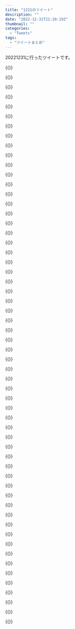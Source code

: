 ```yaml
---
title: "1231のツイート"
description: ""
date: "2022-12-31T21:20:19Z"
thumbnail: ""
categories:
  - "Tweets"
tags:
  - "ツイートまとめ"
---
```

20221231に行ったツイートです。
<!--more-->
{{<tweetlike text="更新 20221230のツイートまとめ https://t.co/0KL06cz2Ci 790　December 31, 2022 at 06:20AM" screenname="jme/k.h (@JME_KH)" url="https://twitter.com/JME_KH/status/1608936201209217025?ref_src=twsrc%5Etfw" date="December 30 2022">}}

{{<tweetlike text="箱庭えくすぷろーらーで何かあったのか\n何かというか全体的に問題なんだろうけど。\nすごい健全なゲームではないけどなかったことにされるほどか" screenname="jme/k.h (@JME_KH)" url="https://twitter.com/JME_KH/status/1608974176353910786?ref_src=twsrc%5Etfw" date="December 30 2022">}}

{{<tweetlike text="偏頭痛\n右目奥" screenname="jme/k.h (@JME_KH)" url="https://twitter.com/JME_KH/status/1609083462027472897?ref_src=twsrc%5Etfw" date="December 31 2022">}}

{{<tweetlike text="PCケースの全面の電源スイッチが多分死にかけてるか？" screenname="jme/k.h (@JME_KH)" url="https://twitter.com/JME_KH/status/1609090711554764802?ref_src=twsrc%5Etfw" date="December 31 2022">}}

{{<tweetlike text="頭痛、そうでもなかったな。そっちの方が珍し目で何かあれだけど" screenname="jme/k.h (@JME_KH)" url="https://twitter.com/JME_KH/status/1609115077722112000?ref_src=twsrc%5Etfw" date="December 31 2022">}}

{{<tweetlike text="おお、Xシリーズ、ラストはあれだったのか。\nそうなると3シリーズに出てるのか\nただの被害者くらいに思って読み流してるからそこだけは読み直しておくか" screenname="jme/k.h (@JME_KH)" url="https://twitter.com/JME_KH/status/1609128440904712194?ref_src=twsrc%5Etfw" date="December 31 2022">}}

{{<tweetlike text="https://t.co/y0IFLGeANF\n今年はどうしてもクッキークリッカーが全部持ってくな" screenname="jme/k.h (@JME_KH)" url="https://twitter.com/JME_KH/status/1609135242438377474?ref_src=twsrc%5Etfw" date="December 31 2022">}}

{{<tweetlike text="Gシリーズはまだ完結してないか" screenname="jme/k.h (@JME_KH)" url="https://twitter.com/JME_KH/status/1609146186270937090?ref_src=twsrc%5Etfw" date="December 31 2022">}}

{{<tweetlike text="そして合本版には途中までしか入ってないから残りを忘れないうちに買う" screenname="jme/k.h (@JME_KH)" url="https://twitter.com/JME_KH/status/1609146386293075970?ref_src=twsrc%5Etfw" date="December 31 2022">}}

{{<tweetlike text="いや、今は40%還元だから今回じゃなくていいな" screenname="jme/k.h (@JME_KH)" url="https://twitter.com/JME_KH/status/1609148747304534018?ref_src=twsrc%5Etfw" date="December 31 2022">}}

{{<tweetlike text="エメ" screenname="jme/k.h (@JME_KH)" url="https://twitter.com/JME_KH/status/1609153161645916161?ref_src=twsrc%5Etfw" date="December 31 2022">}}

{{<tweetlike text="HFの舞台挨拶の中継で見たくらいか" screenname="jme/k.h (@JME_KH)" url="https://twitter.com/JME_KH/status/1609153630392975361?ref_src=twsrc%5Etfw" date="December 31 2022">}}

{{<tweetlike text="お、バトンタッチ" screenname="jme/k.h (@JME_KH)" url="https://twitter.com/JME_KH/status/1609155719055695874?ref_src=twsrc%5Etfw" date="December 31 2022">}}

{{<tweetlike text="スーパーヒーロータイム" screenname="jme/k.h (@JME_KH)" url="https://twitter.com/JME_KH/status/1609156058605408257?ref_src=twsrc%5Etfw" date="December 31 2022">}}

{{<tweetlike text="麦わら帽子を見せつけてく" screenname="jme/k.h (@JME_KH)" url="https://twitter.com/JME_KH/status/1609158155354898434?ref_src=twsrc%5Etfw" date="December 31 2022">}}

{{<tweetlike text="ルッチ、大変そうだな" screenname="jme/k.h (@JME_KH)" url="https://twitter.com/JME_KH/status/1609158261756006402?ref_src=twsrc%5Etfw" date="December 31 2022">}}

{{<tweetlike text="ホットサマーマーサ" screenname="jme/k.h (@JME_KH)" url="https://twitter.com/JME_KH/status/1609162988539478017?ref_src=twsrc%5Etfw" date="December 31 2022">}}

{{<tweetlike text="消えたりしたところ見るとウタワールドから一時的に実体化みたいな方法かそもそも幽霊か\n前者にしても実の効果が残ってるわけだからウタウタはだいぶ特殊な実になるのか?" screenname="jme/k.h (@JME_KH)" url="https://twitter.com/JME_KH/status/1609164719348412419?ref_src=twsrc%5Etfw" date="December 31 2022">}}

{{<tweetlike text="トットムジカ聞いておくか" screenname="jme/k.h (@JME_KH)" url="https://twitter.com/JME_KH/status/1609170505759854595?ref_src=twsrc%5Etfw" date="December 31 2022">}}

{{<tweetlike text="初手敗北" screenname="jme/k.h (@JME_KH)" url="https://twitter.com/JME_KH/status/1609173209882193920?ref_src=twsrc%5Etfw" date="December 31 2022">}}

{{<tweetlike text="ティーネ" screenname="jme/k.h (@JME_KH)" url="https://twitter.com/JME_KH/status/1609174126559887360?ref_src=twsrc%5Etfw" date="December 31 2022">}}

{{<tweetlike text="デュマ" screenname="jme/k.h (@JME_KH)" url="https://twitter.com/JME_KH/status/1609174489107148801?ref_src=twsrc%5Etfw" date="December 31 2022">}}

{{<tweetlike text="フランチェスカ" screenname="jme/k.h (@JME_KH)" url="https://twitter.com/JME_KH/status/1609174548154552320?ref_src=twsrc%5Etfw" date="December 31 2022">}}

{{<tweetlike text="ガス会社" screenname="jme/k.h (@JME_KH)" url="https://twitter.com/JME_KH/status/1609174677632745472?ref_src=twsrc%5Etfw" date="December 31 2022">}}

{{<tweetlike text="アヤカ" screenname="jme/k.h (@JME_KH)" url="https://twitter.com/JME_KH/status/1609174828736741381?ref_src=twsrc%5Etfw" date="December 31 2022">}}

{{<tweetlike text="プロトと声優は同じか\n何なんだろうな" screenname="jme/k.h (@JME_KH)" url="https://twitter.com/JME_KH/status/1609174953475334144?ref_src=twsrc%5Etfw" date="December 31 2022">}}

{{<tweetlike text="福袋何回すか決めてないな\nまあ、年始の方回してから考えてもいいか" screenname="jme/k.h (@JME_KH)" url="https://twitter.com/JME_KH/status/1609175528812220416?ref_src=twsrc%5Etfw" date="December 31 2022">}}

{{<tweetlike text="Xシリーズ、割と気持ちよく終わったから年越し前としては悪くなかったな" screenname="jme/k.h (@JME_KH)" url="https://twitter.com/JME_KH/status/1609176106824867841?ref_src=twsrc%5Etfw" date="December 31 2022">}}

{{<tweetlike text="全体バーサーカーでいいか" screenname="jme/k.h (@JME_KH)" url="https://twitter.com/JME_KH/status/1609177467528380417?ref_src=twsrc%5Etfw" date="December 31 2022">}}

{{<tweetlike text="元エイプリルフーネタ" screenname="jme/k.h (@JME_KH)" url="https://twitter.com/JME_KH/status/1609178279348699136?ref_src=twsrc%5Etfw" date="December 31 2022">}}

{{<tweetlike text="ちょっともう誰が何なのか覚えてないからな" screenname="jme/k.h (@JME_KH)" url="https://twitter.com/JME_KH/status/1609178562241921024?ref_src=twsrc%5Etfw" date="December 31 2022">}}

{{<tweetlike text="胡乱なる" screenname="jme/k.h (@JME_KH)" url="https://twitter.com/JME_KH/status/1609178725509103628?ref_src=twsrc%5Etfw" date="December 31 2022">}}

{{<tweetlike text="まほよ！" screenname="jme/k.h (@JME_KH)" url="https://twitter.com/JME_KH/status/1609178959341826049?ref_src=twsrc%5Etfw" date="December 31 2022">}}

{{<tweetlike text="妹思いの姉" screenname="jme/k.h (@JME_KH)" url="https://twitter.com/JME_KH/status/1609179526688378880?ref_src=twsrc%5Etfw" date="December 31 2022">}}

{{<tweetlike text="ギャグ的な顔好きなんだよな。7章の所長とか" screenname="jme/k.h (@JME_KH)" url="https://twitter.com/JME_KH/status/1609180532818026496?ref_src=twsrc%5Etfw" date="December 31 2022">}}

{{<tweetlike text="メイ・リデル・アーシェロットの出番はいつになるだろうな\nエルメロイの方に出て来ちゃう可能性もあるけど" screenname="jme/k.h (@JME_KH)" url="https://twitter.com/JME_KH/status/1609181387977891841?ref_src=twsrc%5Etfw" date="December 31 2022">}}

{{<tweetlike text="流石にこの面子だと見に行かないわけにはいけないか" screenname="jme/k.h (@JME_KH)" url="https://twitter.com/JME_KH/status/1609182201148571649?ref_src=twsrc%5Etfw" date="December 31 2022">}}

{{<tweetlike text="一人芝居" screenname="jme/k.h (@JME_KH)" url="https://twitter.com/JME_KH/status/1609182398171983873?ref_src=twsrc%5Etfw" date="December 31 2022">}}

{{<tweetlike text="色々意味が乗ったグランド" screenname="jme/k.h (@JME_KH)" url="https://twitter.com/JME_KH/status/1609182771469074432?ref_src=twsrc%5Etfw" date="December 31 2022">}}

{{<tweetlike text="PoE， オーブ使って好みの４リンク作れたからまあ成長してる" screenname="jme/k.h (@JME_KH)" url="https://twitter.com/JME_KH/status/1609185579282874368?ref_src=twsrc%5Etfw" date="December 31 2022">}}

{{<tweetlike text="分からない" screenname="jme/k.h (@JME_KH)" url="https://twitter.com/JME_KH/status/1609187704486637568?ref_src=twsrc%5Etfw" date="December 31 2022">}}

{{<tweetlike text="ただの宝具映像が面白いのずるいな" screenname="jme/k.h (@JME_KH)" url="https://twitter.com/JME_KH/status/1609188225922519040?ref_src=twsrc%5Etfw" date="December 31 2022">}}

{{<tweetlike text="ウルトラ\n読みも普通にウルトラでいいのか" screenname="jme/k.h (@JME_KH)" url="https://twitter.com/JME_KH/status/1609189327782793216?ref_src=twsrc%5Etfw" date="December 31 2022">}}

{{<tweetlike text="もう1話" screenname="jme/k.h (@JME_KH)" url="https://twitter.com/JME_KH/status/1609189944123351042?ref_src=twsrc%5Etfw" date="December 31 2022">}}

{{<tweetlike text="本家リスペクト" screenname="jme/k.h (@JME_KH)" url="https://twitter.com/JME_KH/status/1609190472660156416?ref_src=twsrc%5Etfw" date="December 31 2022">}}

{{<tweetlike text="寝転がってると寝るから暖房つけて座ってる" screenname="jme/k.h (@JME_KH)" url="https://twitter.com/JME_KH/status/1609190671088521217?ref_src=twsrc%5Etfw" date="December 31 2022">}}

{{<tweetlike text="年始には流石に所長来れないか?夏かな。\n青子も発売したから来る可能性あるなあ。\nそれ以外の新鯖は選択肢がありすぎて分からないな" screenname="jme/k.h (@JME_KH)" url="https://twitter.com/JME_KH/status/1609193181874376707?ref_src=twsrc%5Etfw" date="December 31 2022">}}

{{<tweetlike text="これはどういう見方をすればいい番組なんだ" screenname="jme/k.h (@JME_KH)" url="https://twitter.com/JME_KH/status/1609193492252708864?ref_src=twsrc%5Etfw" date="December 31 2022">}}

{{<tweetlike text="景気がいいのはいいことだ" screenname="jme/k.h (@JME_KH)" url="https://twitter.com/JME_KH/status/1609194726506532864?ref_src=twsrc%5Etfw" date="December 31 2022">}}

{{<tweetlike text="更新しすぎでAPI制限" screenname="jme/k.h (@JME_KH)" url="https://twitter.com/JME_KH/status/1609198257208725504?ref_src=twsrc%5Etfw" date="December 31 2022">}}

{{<tweetlike text="いいねえ" screenname="jme/k.h (@JME_KH)" url="https://twitter.com/JME_KH/status/1609199477478543361?ref_src=twsrc%5Etfw" date="December 31 2022">}}

{{<tweetlike text="@xxSANDAxx どちらかといえばセイバールートでそういうことやってる\n全盛期を過ぎてたりいろいろあって大したことはないけど" screenname="jme/k.h (@JME_KH)" url="https://twitter.com/JME_KH/status/1609200397645942785?ref_src=twsrc%5Etfw" date="December 31 2022">}}

{{<tweetlike text="無双!" screenname="jme/k.h (@JME_KH)" url="https://twitter.com/JME_KH/status/1609201184677437441?ref_src=twsrc%5Etfw" date="December 31 2022">}}

{{<tweetlike text="無双だとオメガフォースもロゴが乗るか?" screenname="jme/k.h (@JME_KH)" url="https://twitter.com/JME_KH/status/1609202113741000705?ref_src=twsrc%5Etfw" date="December 31 2022">}}

{{<tweetlike text="載るかどうかはいろいろかP5Sは別にパッケージには書かれてなさそうだしな" screenname="jme/k.h (@JME_KH)" url="https://twitter.com/JME_KH/status/1609202867390533633?ref_src=twsrc%5Etfw" date="December 31 2022">}}

{{<tweetlike text="あけましておめでとございます" screenname="jme/k.h (@JME_KH)" url="https://twitter.com/JME_KH/status/1609202988496699392?ref_src=twsrc%5Etfw" date="December 31 2022">}}

{{<tweetlike text="60連" screenname="jme/k.h (@JME_KH)" url="https://twitter.com/JME_KH/status/1609265168655220736?ref_src=twsrc%5Etfw" date="December 31 2022">}}

{{<tweetlike text="礼装のために回すかどうか" screenname="jme/k.h (@JME_KH)" url="https://twitter.com/JME_KH/status/1609266041611517953?ref_src=twsrc%5Etfw" date="December 31 2022">}}

